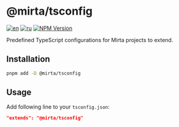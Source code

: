 # @mirta/tsconfig

[![en](https://img.shields.io/badge/lang-en-olivedrab.svg?style=flat-square)](https://github.com/wb-mirta/core/blob/latest/packages/mirta-tsconfig/README.md)
[![ru](https://img.shields.io/badge/lang-ru-dimgray.svg?style=flat-square)](https://github.com/wb-mirta/core/blob/latest/packages/mirta-tsconfig/README.ru.md)
[![NPM Version](https://img.shields.io/npm/v/@mirta/tsconfig?style=flat-square)](https://npmjs.com/package/@mirta/tsconfig)

Predefined TypeScript configurations for Mirta projects to extend.

## Installation

```sh
pnpm add -D @mirta/tsconfig
```

## Usage

Add following line to your `tsconfig.json`:

```json
"extends": "@mirta/tsconfig"
```
